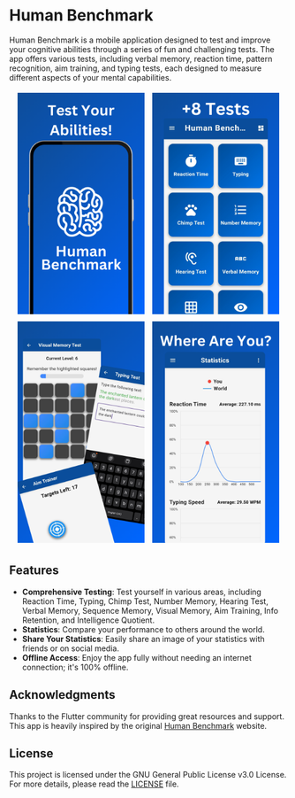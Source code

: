 # Human Benchmark


<p>Human Benchmark is a mobile application designed to test and improve your cognitive abilities through a series of fun and challenging tests. The app offers various tests, including verbal memory, reaction time, pattern recognition, aim training, and typing tests, each designed to measure different aspects of your mental capabilities.</p>


<div align="center">
    <img src="fastlane/metadata/android/en-US/images/phoneScreenshots/1.png" width="230" height="400" style="margin: 5px;">
    <img src="fastlane/metadata/android/en-US/images/phoneScreenshots/2.png" width="230" height="400" style="margin: 5px;">
    <img src="fastlane/metadata/android/en-US/images/phoneScreenshots/3.png" width="230" height="400" style="margin: 5px;">
    <img src="fastlane/metadata/android/en-US/images/phoneScreenshots/4.png" width="230" height="400" style="margin: 5px;">
</div>

## Features

- **Comprehensive Testing**: Test yourself in various areas, including Reaction Time, Typing, Chimp Test, Number Memory, Hearing Test, Verbal Memory, Sequence Memory, Visual Memory, Aim Training, Info Retention, and Intelligence Quotient.
- **Statistics**: Compare your performance to others around the world.
- **Share Your Statistics**: Easily share an image of your statistics with friends or on social media.
- **Offline Access**: Enjoy the app fully without needing an internet connection; it's 100% offline.

## Acknowledgments

Thanks to the Flutter community for providing great resources and support. This app is heavily inspired by the original [Human Benchmark](https://humanbenchmark.com) website.

## License

This project is licensed under the GNU General Public License v3.0 License. For more details, please read the [LICENSE](LICENSE) file.

